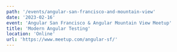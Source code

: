 ```yaml
---
path: '/events/angular-san-francisco-and-mountain-view'
date: '2023-02-16'
event: 'Angular San Francisco & Angular Mountain View Meetup'
title: 'Modern Angular Testing'
location: 'Online'
url: 'https://www.meetup.com/angular-sf/'
---
```

